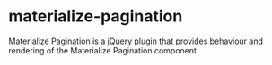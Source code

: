 # materialize-pagination
Materialize Pagination is a jQuery plugin that provides behaviour and  rendering of the Materialize Pagination component

